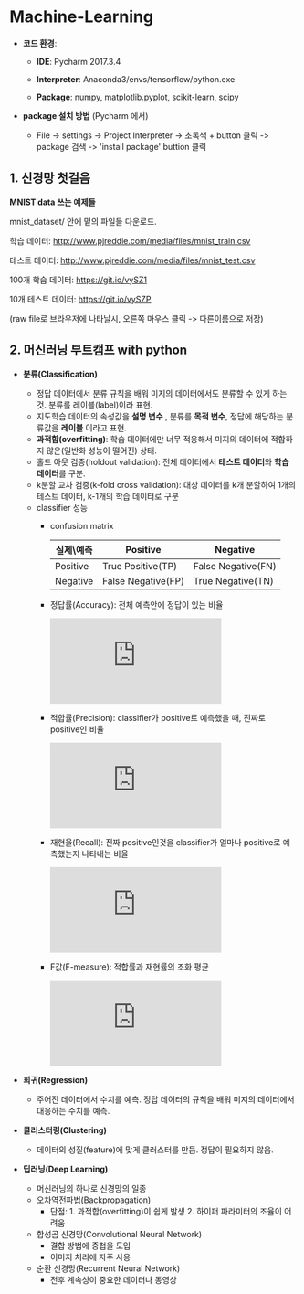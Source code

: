 Machine-Learning
================

* **코드 환경**:

   * **IDE**: Pycharm 2017.3.4
   
   * **Interpreter**: Anaconda3/envs/tensorflow/python.exe
   
   * **Package**: numpy, matplotlib.pyplot, scikit-learn, scipy
   
* **package 설치 방법** (Pycharm 에서)
   * File -> settings -> Project Interpreter -> 초록색 + button 클릭 -> package 검색 -> 'install package' buttion 클릭
   

## 1. 신경망 첫걸음 
**MNIST data 쓰는 예제들** 
   
   mnist_dataset/ 안에 밑의 파일들 다운로드.
   
   학습 데이터: http://www.pjreddie.com/media/files/mnist_train.csv
   
   테스트 데이터: http://www.pjreddie.com/media/files/mnist_test.csv
   
   100개 학습 데이터: https://git.io/vySZ1
   
   10개 테스트 데이터: https://git.io/vySZP
   
   (raw file로 브라우저에 나타날시, 오른쪽 마우스 클릭 -> 다른이름으로 저장)
   
## 2. 머신러닝 부트캠프 with python 

  * **분류(Classification)**
    * 정답 데이터에서 분류 규칙을 배워 미지의 데이터에서도 분류할 수 있게 하는 것. 분류를 레이블(label)이라 표현.
    * 지도학습 데이터의 속성값을 **설명 변수** , 분류를 **목적 변수**, 정답에 해당하는 분류값을 **레이블** 이라고 표현.
    * **과적합(overfitting)**: 학습 데이터에만 너무 적응해서 미지의 데이터에 적합하지 않은(일반화 성능이 떨어진) 상태.
    * 홀드 아웃 검증(holdout validation): 전체 데이터에서 **테스트 데이터**와 **학습 데이터**를 구분.
    * k분할 교차 검증(k-fold cross validation): 대상 데이터를 k개 분할하여 1개의 테스트 데이터, k-1개의 학습 데이터로 구분
    * classifier 성능
      * confusion matrix
      
          실제\예측   | Positive | Negative
        -------- | ---------| --------
        Positive | True Positive(TP) | False Negative(FN)
        Negative | False Negative(FP) | True Negative(TN)
      
      * 정답률(Accuracy): 전체 예측안에 정답이 있는 비율
      
        ![equation](https://latex.codecogs.com/gif.latex?%5Cfrac%7BTP%20&plus;%20TN%7D%7BTP%20&plus;%20FP%20&plus;%20FN%20&plus;%20TN%7D)
      
      * 적합률(Precision): classifier가 positive로 예측했을 때, 진짜로 positive인 비율
      
        ![equation](https://latex.codecogs.com/gif.latex?%5Cfrac%7BTP%7D%7BTP%20&plus;%20FP%7D)
        
      * 재현율(Recall): 진짜 positive인것을 classifier가 얼마나 positive로 예측했는지 나타내는 비율
      
        ![equation](https://latex.codecogs.com/gif.latex?%5Cfrac%7BTP%7D%7BTP%20&plus;%20FN%7D)
        
      * F값(F-measure): 적합률과 재현률의 조화 평균
      
        ![equation](https://latex.codecogs.com/gif.latex?%5Cfrac%7B2%7D%7B%5Cfrac%7B1%7D%7BPrecision%7D%20&plus;%20%5Cfrac%7B1%7D%7BRecall%7D%7D)
      
      
  
  * **회귀(Regression)**
    * 주어진 데이터에서 수치를 예측. 정답 데이터의 규칙을 배워 미지의 데이터에서 대응하는 수치를 예측.
    
  * **클러스터링(Clustering)**
    * 데이터의 성질(feature)에 맞게 클러스터를 만듬. 정답이 필요하지 않음.
    
 * **딥러닝(Deep Learning)**
   * 머신러닝의 하나로 신경망의 일종
   * 오차역전파법(Backpropagation)
      * 단점: 1. 과적합(overfitting)이 쉽게 발생   2. 하이퍼 파라미터의 조율이 어려움
   * 합성곱 신경망(Convolutional Neural Network)
      * 결합 방법에 중첩을 도입
      * 이미지 처리에 자주 사용
   * 순환 신경망(Recurrent Neural Network)
      * 전후 계속성이 중요한 데이터나 동영상
   
